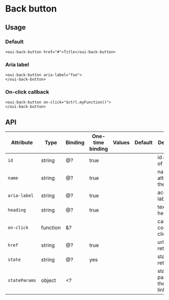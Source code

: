 # Back button

<component-status cx-design="complete" ux="complete"></component-status>

## Usage

### Default

```html:preview
<oui-back-button href="#">Title</oui-back-button>
```

### Aria label

```html:preview
<oui-back-button aria-label="foo">
</oui-back-button>
```

### On-click callback

```html:preview
<oui-back-button on-click="$ctrl.myFunction()">
</oui-back-button>
```

## API

| Attribute     | Type      | Binding   | One-time binding  | Values | Default   | Description
| ----          | ----      | ----      | ----              | ----   | ----      | ----
| `id`          | string    | @?        | true              |        |           | id attribute of the input
| `name`        | string    | @?        | true              |        |           | name attribute of the input
| `aria-label`  | string    | @?        | true              |        |           | accessibility label
| `heading`     | string    | @?        | true              |        |           | text of the header
| `on-click`    | function  | &?        |                   |        |           | callback on component click
| `href`        | string    | @?        | true              |        |           | url of the return link
| `state`       | string    | @?        | yes               |        |           | state of the return link
| `stateParams` | object    | <?        |                   |        |           | state params of the return link
